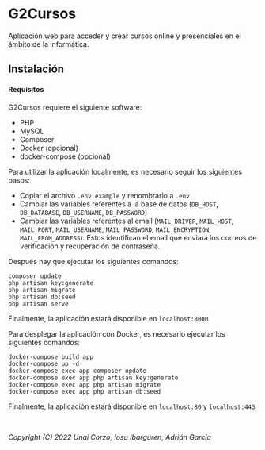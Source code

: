 # G2Cursos

Aplicación web para acceder y crear cursos online y presenciales en el ámbito de la informática.

## Instalación

#### Requisitos
G2Cursos requiere el siguiente software:

- PHP
- MySQL
- Composer
- Docker (opcional)
- docker-compose (opcional)


Para utilizar la aplicación localmente, es necesario seguir los siguientes pasos:

- Copiar el archivo `.env.example` y renombrarlo a `.env`
- Cambiar las variables referentes a la base de datos (`DB_HOST`, `DB_DATABASE`, `DB_USERNAME`, `DB_PASSWORD`)
- Cambiar las variables referentes al email (`MAIL_DRIVER`, `MAIL_HOST`, `MAIL_PORT`, `MAIL_USERNAME`, `MAIL_PASSWORD`, `MAIL_ENCRYPTION`, `MAIL_FROM_ADDRESS`).
  Estos identifican el email que enviará los correos de verificación y recuperación de contraseña.

Después hay que ejecutar los siguientes comandos:

```
composer update
php artisan key:generate
php artisan migrate
php artisan db:seed
php artisan serve
```

Finalmente, la aplicación estará disponible en `localhost:8000`


Para desplegar la aplicación con Docker, es necesario ejecutar los siguientes comandos:

```
docker-compose build app
docker-compose up -d
docker-compose exec app composer update
docker-compose exec app php artisan key:generate
docker-compose exec app php artisan migrate
docker-compose exec app php artisan db:seed
```

Finalmente, la aplicación estará disponible en `localhost:80` y `localhost:443`

<br/>

_Copyright (C) 2022 Unai Corzo, Iosu Ibarguren, Adrián García_

